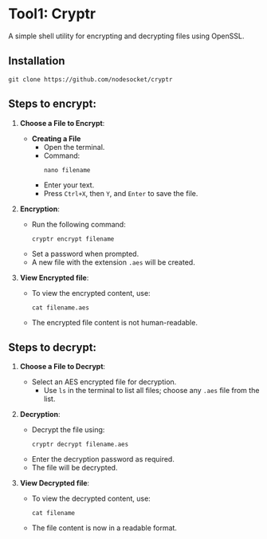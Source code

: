 # Tool1: Cryptr
A simple shell utility for encrypting and decrypting files using OpenSSL.
## Installation
```
git clone https://github.com/nodesocket/cryptr
```


## Steps to encrypt:
1. **Choose a File to Encrypt**:
   - **Creating a File**
     - Open the terminal.
     - Command:
       ```
       nano filename
       ```
     - Enter your text.
     - Press `Ctrl+X`, then `Y`, and `Enter` to save the file.

2. **Encryption**:
   - Run the following command:
     ```
     cryptr encrypt filename
     ```
   - Set a password when prompted.
   - A new file with the extension `.aes` will be created.

3. **View Encrypted file**:
   - To view the encrypted content, use:
     ```
     cat filename.aes
     ```
   - The encrypted file content is not human-readable.

## Steps to decrypt:
1. **Choose a File to Decrypt**:
   - Select an AES encrypted file for decryption.
     - Use `ls` in the terminal to list all files; choose any `.aes` file from the list.

2. **Decryption**:
   - Decrypt the file using:
     ```
     cryptr decrypt filename.aes
     ```
   - Enter the decryption password as required.
   - The file will be decrypted.

3. **View Decrypted file**:
   - To view the decrypted content, use:
     ```
     cat filename
     ```
   - The file content is now in a readable format.



